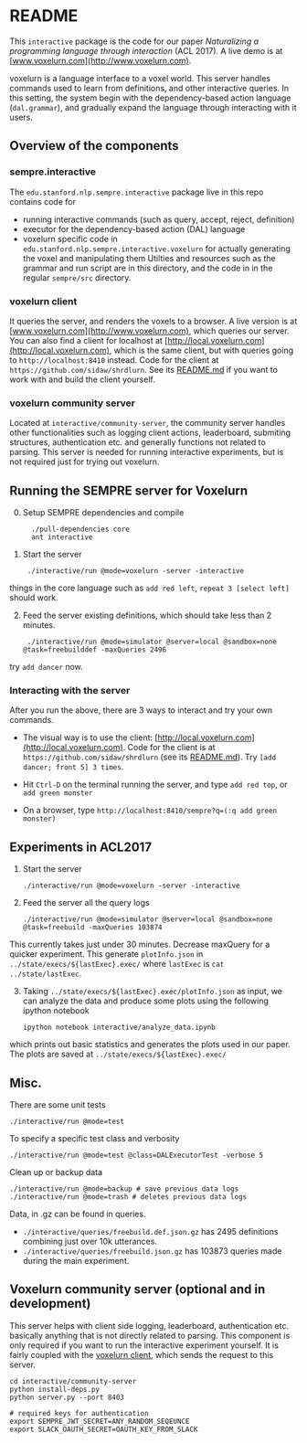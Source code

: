 # README

This `interactive` package is the code for our paper
*Naturalizing a programming language through interaction* (ACL 2017).
A live demo is at [www.voxelurn.com](http://www.voxelurn.com).

voxelurn is a language interface to a voxel world.
This server handles commands used to learn from definitions, and other interactive queries.
In this setting, the system begin with the dependency-based action language (`dal.grammar`), and gradually expand the language through interacting with it users.

## Overview of the components

### sempre.interactive

The `edu.stanford.nlp.sempre.interactive` package live in this repo contains code for
* running interactive commands (such as query, accept, reject, definition)
* executor for the dependency-based action (DAL) language
* voxelurn specific code in `edu.stanford.nlp.sempre.interactive.voxelurn` for actually   generating the voxel and manipulating them
Utilties and resources such as the grammar and run script are in this directory, and the code in in the regular `sempre/src` directory.

### voxelurn client

It queries the server, and renders the voxels to a browser. A live version is at [www.voxelurn.com](http://www.voxelurn.com), which queries our server. You can also find a client for localhost at [http://local.voxelurn.com](http://local.voxelurn.com), which is the same client, but with queries going to `http://localhost:8410` instead.
Code for the client at `https://github.com/sidaw/shrdlurn`. See its [README.md](https://github.com/sidaw/shrdlurn/blob/master/README.md) if you want to work with and build the client yourself.


### voxelurn community server
Located at `interactive/community-server`, the community server
handles other functionalities such as logging client actions, leaderboard, submiting structures, authentication etc. and generally functions not related to parsing. This server is needed for running interactive experiments, but is not required just for trying out voxelurn.


## Running the SEMPRE server for Voxelurn

0. Setup SEMPRE dependencies and compile

         ./pull-dependencies core
         ant interactive

1. Start the server

        ./interactive/run @mode=voxelurn -server -interactive

  things in the core language such as `add red left`, `repeat 3 [select left]` should work.

2. Feed the server existing definitions, which should take less than 2 minutes.

        ./interactive/run @mode=simulator @server=local @sandbox=none @task=freebuilddef -maxQueries 2496

  try `add dancer`  now.

### Interacting with the server

After you run the above, there are 3 ways to interact and try your own commands.

* The visual way is to use the client: [http://local.voxelurn.com](http://local.voxelurn.com).
  Code for the client is at `https://github.com/sidaw/shrdlurn` (see its [README.md](https://github.com/sidaw/shrdlurn/blob/master/README.md)).
  Try `[add dancer; front 5] 3 times`.

* Hit `Ctrl-D` on the terminal running the server, and type `add red top`, or `add green monster`

* On a browser, type `http://localhost:8410/sempre?q=(:q add green monster)`


## Experiments in ACL2017

1. Start the server

       ./interactive/run @mode=voxelurn -server -interactive

2. Feed the server all the query logs

       ./interactive/run @mode=simulator @server=local @sandbox=none @task=freebuild -maxQueries 103874

  This currently takes just under 30 minutes. Decrease maxQuery for a quicker experiment. This generate `plotInfo.json` in `../state/execs/${lastExec}.exec/` where `lastExec` is `cat ../state/lastExec`.

3. Taking `../state/execs/${lastExec}.exec/plotInfo.json` as input, we can analyze the data and produce some plots using the following ipython notebook

       ipython notebook interactive/analyze_data.ipynb

  which prints out basic statistics and generates the plots used in our paper. The plots are saved at `../state/execs/${lastExec}.exec/`


## Misc.

There are some unit tests

    ./interactive/run @mode=test

To specify a specific test class and verbosity

    ./interactive/run @mode=test @class=DALExecutorTest -verbose 5

Clean up or backup data

    ./interactive/run @mode=backup # save previous data logs
    ./interactive/run @mode=trash # deletes previous data logs

Data, in .gz can be found in queries.

* `./interactive/queries/freebuild.def.json.gz`
has 2495 definitions combining just over 10k utterances.
* `./interactive/queries/freebuild.json.gz` has 103873 queries made during the main experiment.

## Voxelurn community server (optional and in development)

This server helps with client side logging, leaderboard, authentication etc. basically anything that is not directly related to parsing.
This component is only required if you want to run the interactive experiment yourself. It is fairly coupled with the [voxelurn  client](http://github.com/sidaw/shrdlurn), which sends the request to this server.

    cd interactive/community-server
    python install-deps.py
    python server.py --port 8403

    # required keys for authentication
    export SEMPRE_JWT_SECRET=ANY_RANDOM_SEQEUNCE
    export SLACK_OAUTH_SECRET=OAUTH_KEY_FROM_SLACK
